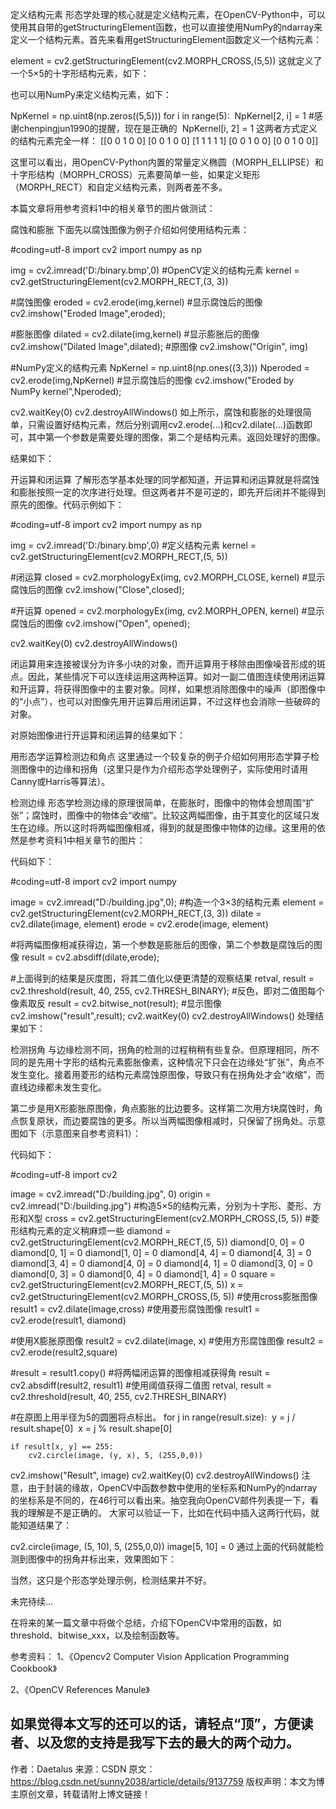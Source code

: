 定义结构元素
形态学处理的核心就是定义结构元素，在OpenCV-Python中，可以使用其自带的getStructuringElement函数，也可以直接使用NumPy的ndarray来定义一个结构元素。首先来看用getStructuringElement函数定义一个结构元素：

element = cv2.getStructuringElement(cv2.MORPH_CROSS,(5,5))
这就定义了一个5×5的十字形结构元素，如下：


也可以用NumPy来定义结构元素，如下：

NpKernel = np.uint8(np.zeros((5,5)))
for i in range(5):
​	NpKernel[2, i] = 1 #感谢chenpingjun1990的提醒，现在是正确的
​	NpKernel[i, 2] = 1
这两者方式定义的结构元素完全一样：
[[0 0 1 0 0]
 [0 0 1 0 0]
 [1 1 1 1 1]
 [0 0 1 0 0]
 [0 0 1 0 0]]

这里可以看出，用OpenCV-Python内置的常量定义椭圆（MORPH_ELLIPSE）和十字形结构（MORPH_CROSS）元素要简单一些，如果定义矩形（MORPH_RECT）和自定义结构元素，则两者差不多。

本篇文章将用参考资料1中的相关章节的图片做测试：



腐蚀和膨胀
下面先以腐蚀图像为例子介绍如何使用结构元素：

#coding=utf-8
import cv2
import numpy as np

img = cv2.imread('D:/binary.bmp',0)
#OpenCV定义的结构元素
kernel = cv2.getStructuringElement(cv2.MORPH_RECT,(3, 3))

#腐蚀图像
eroded = cv2.erode(img,kernel)
#显示腐蚀后的图像
cv2.imshow("Eroded Image",eroded);

#膨胀图像
dilated = cv2.dilate(img,kernel)
#显示膨胀后的图像
cv2.imshow("Dilated Image",dilated);
#原图像
cv2.imshow("Origin", img)

#NumPy定义的结构元素
NpKernel = np.uint8(np.ones((3,3)))
Nperoded = cv2.erode(img,NpKernel)
#显示腐蚀后的图像
cv2.imshow("Eroded by NumPy kernel",Nperoded);

cv2.waitKey(0)
cv2.destroyAllWindows()
如上所示，腐蚀和膨胀的处理很简单，只需设置好结构元素，然后分别调用cv2.erode(...)和cv2.dilate(...)函数即可，其中第一个参数是需要处理的图像，第二个是结构元素。返回处理好的图像。

结果如下：



开运算和闭运算
了解形态学基本处理的同学都知道，开运算和闭运算就是将腐蚀和膨胀按照一定的次序进行处理。但这两者并不是可逆的，即先开后闭并不能得到原先的图像。代码示例如下：

#coding=utf-8
import cv2
import numpy as np

img = cv2.imread('D:/binary.bmp',0)
#定义结构元素
kernel = cv2.getStructuringElement(cv2.MORPH_RECT,(5, 5))

#闭运算
closed = cv2.morphologyEx(img, cv2.MORPH_CLOSE, kernel)
#显示腐蚀后的图像
cv2.imshow("Close",closed);

#开运算
opened = cv2.morphologyEx(img, cv2.MORPH_OPEN, kernel)
#显示腐蚀后的图像
cv2.imshow("Open", opened);

cv2.waitKey(0)
cv2.destroyAllWindows()

闭运算用来连接被误分为许多小块的对象，而开运算用于移除由图像噪音形成的斑点。因此，某些情况下可以连续运用这两种运算。如对一副二值图连续使用闭运算和开运算，将获得图像中的主要对象。同样，如果想消除图像中的噪声（即图像中的“小点”），也可以对图像先用开运算后用闭运算，不过这样也会消除一些破碎的对象。

对原始图像进行开运算和闭运算的结果如下：



用形态学运算检测边和角点
这里通过一个较复杂的例子介绍如何用形态学算子检测图像中的边缘和拐角（这里只是作为介绍形态学处理例子，实际使用时请用Canny或Harris等算法）。

检测边缘
形态学检测边缘的原理很简单，在膨胀时，图像中的物体会想周围“扩张”；腐蚀时，图像中的物体会“收缩”。比较这两幅图像，由于其变化的区域只发生在边缘。所以这时将两幅图像相减，得到的就是图像中物体的边缘。这里用的依然是参考资料1中相关章节的图片：

代码如下：

#coding=utf-8
import cv2
import numpy

image = cv2.imread("D:/building.jpg",0);
#构造一个3×3的结构元素
element = cv2.getStructuringElement(cv2.MORPH_RECT,(3, 3))
dilate = cv2.dilate(image, element)
erode = cv2.erode(image, element)

#将两幅图像相减获得边，第一个参数是膨胀后的图像，第二个参数是腐蚀后的图像
result = cv2.absdiff(dilate,erode);

#上面得到的结果是灰度图，将其二值化以便更清楚的观察结果
retval, result = cv2.threshold(result, 40, 255, cv2.THRESH_BINARY);
#反色，即对二值图每个像素取反
result = cv2.bitwise_not(result);
#显示图像
cv2.imshow("result",result);
cv2.waitKey(0)
cv2.destroyAllWindows()
处理结果如下：


检测拐角
与边缘检测不同，拐角的检测的过程稍稍有些复杂。但原理相同，所不同的是先用十字形的结构元素膨胀像素，这种情况下只会在边缘处“扩张”，角点不发生变化。接着用菱形的结构元素腐蚀原图像，导致只有在拐角处才会“收缩”，而直线边缘都未发生变化。

第二步是用X形膨胀原图像，角点膨胀的比边要多。这样第二次用方块腐蚀时，角点恢复原状，而边要腐蚀的更多。所以当两幅图像相减时，只保留了拐角处。示意图如下（示意图来自参考资料1）：



代码如下：

#coding=utf-8
import cv2

image = cv2.imread("D:/building.jpg", 0)
origin = cv2.imread("D:/building.jpg")
#构造5×5的结构元素，分别为十字形、菱形、方形和X型
cross = cv2.getStructuringElement(cv2.MORPH_CROSS,(5, 5))
#菱形结构元素的定义稍麻烦一些
diamond = cv2.getStructuringElement(cv2.MORPH_RECT,(5, 5))
diamond[0, 0] = 0
diamond[0, 1] = 0
diamond[1, 0] = 0
diamond[4, 4] = 0
diamond[4, 3] = 0
diamond[3, 4] = 0
diamond[4, 0] = 0
diamond[4, 1] = 0
diamond[3, 0] = 0
diamond[0, 3] = 0
diamond[0, 4] = 0
diamond[1, 4] = 0
square = cv2.getStructuringElement(cv2.MORPH_RECT,(5, 5))
x = cv2.getStructuringElement(cv2.MORPH_CROSS,(5, 5))
#使用cross膨胀图像
result1 = cv2.dilate(image,cross)
#使用菱形腐蚀图像
result1 = cv2.erode(result1, diamond)

#使用X膨胀原图像
result2 = cv2.dilate(image, x)
#使用方形腐蚀图像
result2 = cv2.erode(result2,square)

#result = result1.copy()
#将两幅闭运算的图像相减获得角
result = cv2.absdiff(result2, result1)
#使用阈值获得二值图
retval, result = cv2.threshold(result, 40, 255, cv2.THRESH_BINARY)

#在原图上用半径为5的圆圈将点标出。
for j in range(result.size):
​	y = j / result.shape[0]
​	x = j % result.shape[0]

	if result[x, y] == 255:
		cv2.circle(image, (y, x), 5, (255,0,0))

cv2.imshow("Result", image)
cv2.waitKey(0)
cv2.destroyAllWindows()
注意，由于封装的缘故，OpenCV中函数参数中使用的坐标系和NumPy的ndarray的坐标系是不同的，在46行可以看出来。抽空我向OpenCV邮件列表提一下，看我的理解是不是正确的。
大家可以验证一下，比如在代码中插入这两行代码，就能知道结果了：

cv2.circle(image, (5, 10), 5, (255,0,0))
image[5, 10] = 0
通过上面的代码就能检测到图像中的拐角并标出来，效果图如下：


当然，这只是个形态学处理示例，检测结果并不好。

未完待续...

在将来的某一篇文章中将做个总结，介绍下OpenCV中常用的函数，如threshold、bitwise_xxx，以及绘制函数等。

参考资料：
1、《Opencv2 Computer Vision Application Programming Cookbook》

2、《OpenCV References Manule》

如果觉得本文写的还可以的话，请轻点“顶”，方便读者、以及您的支持是我写下去的最大的两个动力。
---------------------
作者：Daetalus
来源：CSDN
原文：https://blog.csdn.net/sunny2038/article/details/9137759
版权声明：本文为博主原创文章，转载请附上博文链接！
